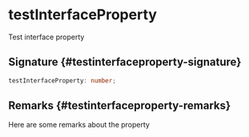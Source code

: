 # testInterfaceProperty

Test interface property  

## Signature {#testinterfaceproperty-signature}

```typescript
testInterfaceProperty: number;
```

## Remarks {#testinterfaceproperty-remarks}

Here are some remarks about the property  

